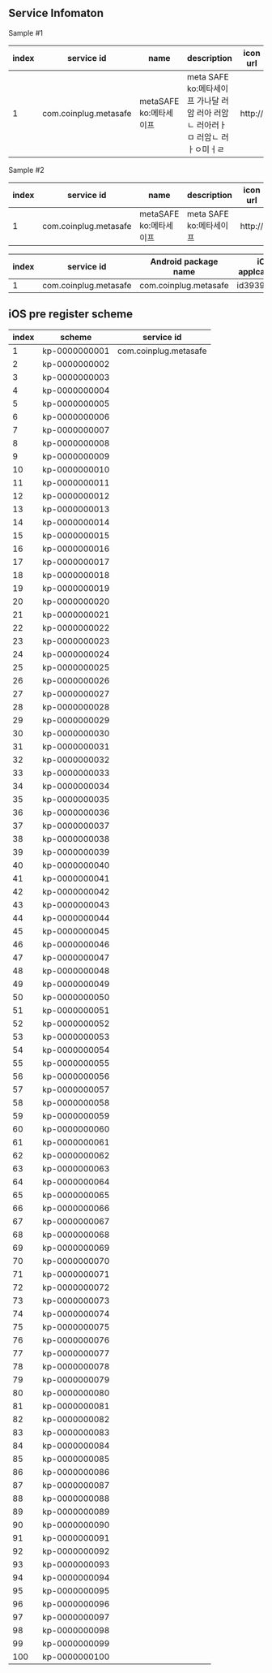 ## Service Infomaton

Sample #1

index | service id | name | description | icon url | Android package name | iOS applcation id | Web url
------|------------|------|-------------|----------|----------------------|-------------------|----------
1     | com.coinplug.metasafe | metaSAFE<br>ko:메타세이프 | meta SAFE<br>ko:메타세이프 가나달 러암 러아 러암ㄴ 러아러ㅏㅁ  러암ㄴ 러ㅏㅇ미ㅓㄹ| http:// | com.coinplug.metasafe | id393993993 | http://wwww.metasafe.com

Sample #2

index | service id | name | description | icon url
------|------------|------|-------------|----------
1     | com.coinplug.metasafe | metaSAFE<br>ko:메타세이프 | meta SAFE<br>ko:메타세이프 | http://

index | service id | Android package name | iOS applcation id | Web url
------|------------|----------------------|-------------------|----------
1     | com.coinplug.metasafe | com.coinplug.metasafe | id393993993 | http://wwww.metasafe.com


## iOS pre register scheme

index | scheme        | service id
------|---------------|------------
1     | kp-0000000001 | com.coinplug.metasafe
2     | kp-0000000002 |
3     | kp-0000000003 |
4     | kp-0000000004 |
5     | kp-0000000005 |
6     | kp-0000000006 |
7     | kp-0000000007 |
8     | kp-0000000008 |
9     | kp-0000000009 |
10    | kp-0000000010 |
11    | kp-0000000011 |
12    | kp-0000000012 |
13    | kp-0000000013 |
14    | kp-0000000014 |
15    | kp-0000000015 |
16    | kp-0000000016 |
17    | kp-0000000017 |
18    | kp-0000000018 |
19    | kp-0000000019 |
20    | kp-0000000020 |
21    | kp-0000000021 |
22    | kp-0000000022 |
23    | kp-0000000023 |
24    | kp-0000000024 |
25    | kp-0000000025 |
26    | kp-0000000026 |
27    | kp-0000000027 |
28    | kp-0000000028 |
29    | kp-0000000029 |
30    | kp-0000000030 |
31    | kp-0000000031 |
32    | kp-0000000032 |
33    | kp-0000000033 |
34    | kp-0000000034 |
35    | kp-0000000035 |
36    | kp-0000000036 |
37    | kp-0000000037 |
38    | kp-0000000038 |
39    | kp-0000000039 |
40    | kp-0000000040 |
41    | kp-0000000041 |
42    | kp-0000000042 |
43    | kp-0000000043 |
44    | kp-0000000044 |
45    | kp-0000000045 |
46    | kp-0000000046 |
47    | kp-0000000047 |
48    | kp-0000000048 |
49    | kp-0000000049 |
50    | kp-0000000050 |
51    | kp-0000000051 |
52    | kp-0000000052 |
53    | kp-0000000053 |
54    | kp-0000000054 |
55    | kp-0000000055 |
56    | kp-0000000056 |
57    | kp-0000000057 |
58    | kp-0000000058 |
59    | kp-0000000059 |
60    | kp-0000000060 |
61    | kp-0000000061 |
62    | kp-0000000062 |
63    | kp-0000000063 |
64    | kp-0000000064 |
65    | kp-0000000065 |
66    | kp-0000000066 |
67    | kp-0000000067 |
68    | kp-0000000068 |
69    | kp-0000000069 |
70    | kp-0000000070 |
71    | kp-0000000071 |
72    | kp-0000000072 |
73    | kp-0000000073 |
74    | kp-0000000074 |
75    | kp-0000000075 |
76    | kp-0000000076 |
77    | kp-0000000077 |
78    | kp-0000000078 |
79    | kp-0000000079 |
80    | kp-0000000080 |
81    | kp-0000000081 |
82    | kp-0000000082 |
83    | kp-0000000083 |
84    | kp-0000000084 |
85    | kp-0000000085 |
86    | kp-0000000086 |
87    | kp-0000000087 |
88    | kp-0000000088 |
89    | kp-0000000089 |
90    | kp-0000000090 |
91    | kp-0000000091 |
92    | kp-0000000092 |
93    | kp-0000000093 |
94    | kp-0000000094 |
95    | kp-0000000095 |
96    | kp-0000000096 |
97    | kp-0000000097 |
98    | kp-0000000098 |
99    | kp-0000000099 |
100   | kp-0000000100 |
